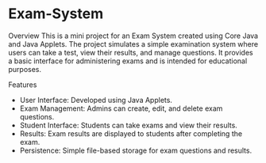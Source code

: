 # Exam-System

 Overview
  This is a mini project for an Exam System created using Core Java and Java Applets. The project simulates a simple examination system where users can take a test, view their results, and manage questions. It provides a basic interface for administering exams and is intended for educational purposes.

 Features
  - User Interface: Developed using Java Applets.
  - Exam Management: Admins can create, edit, and delete exam questions.
  - Student Interface: Students can take exams and view their results.
  - Results: Exam results are displayed to students after completing the exam.
  - Persistence: Simple file-based storage for exam questions and results.
